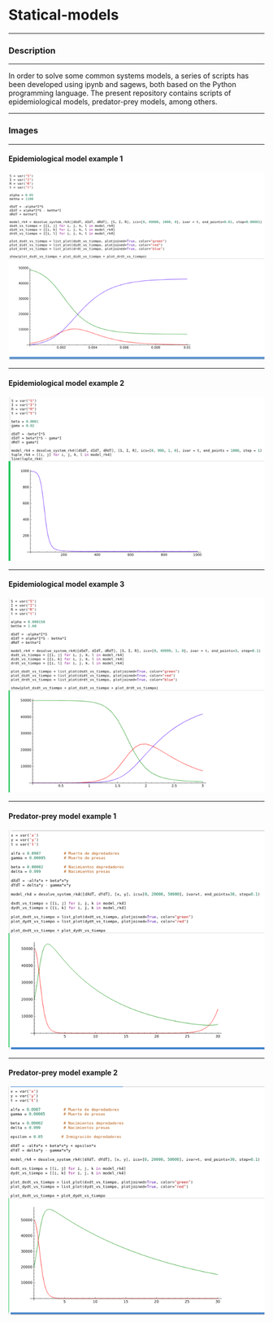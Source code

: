 # Statical-models
***
### Description
***
In order to solve some common systems models, a series of scripts has been developed using ipynb and sagews, both based on the Python programming language.
The present repository contains scripts of epidemiological models, predator-prey models, among others.
***
### Images
***
#### Epidemiological model example 1
![Image 1](images/model1.png "epidemiological model")
***
#### Epidemiological model example 2
![Image 1](images/model2.png "epidemiological model")
***
#### Epidemiological model example 3
![Image 1](images/model3.png "epidemiological model")
***
#### Predator-prey model example 1
![Image 1](images/model4.png "predator-prey model")
***
#### Predator-prey model example 2
![Image 1](images/model5.png "predator-prey model")